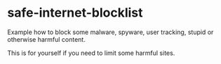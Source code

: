 # safe-internet-blocklist

Example how to block some malware, spyware, user tracking, stupid or otherwise harmful content.

This is for yourself if you need to limit some harmful sites.
